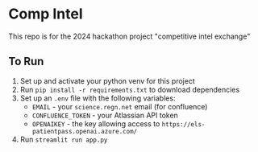 # Comp Intel 

This repo is for the 2024 hackathon project "competitive intel exchange"

## To Run

1. Set up and activate your python venv for this project
2. Run `pip install -r requirements.txt` to download dependencies
3. Set up an `.env` file with the following variables:
   - `EMAIL` - your `science.regn.net` email (for confluence)
   - `CONFLUENCE_TOKEN` - your Atlassian API token
   - `OPENAIKEY` - the key allowing access to `https://els-patientpass.openai.azure.com/`
4. Run `streamlit run app.py`
